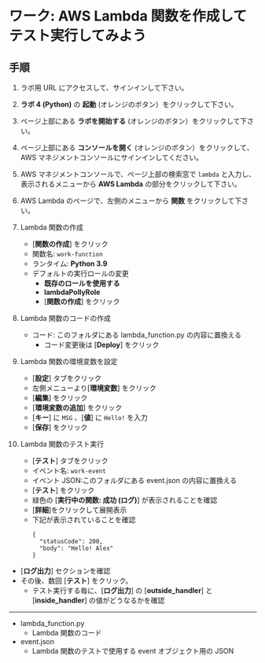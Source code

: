 # ワーク: AWS Lambda 関数を作成してテスト実行してみよう

## 手順

1. ラボ用 URL にアクセスして、サインインして下さい。

1. **ラボ 4 (Python)** の **起動** (オレンジのボタン）をクリックして下さい。

1. ページ上部にある **ラボを開始する** (オレンジのボタン）をクリックして下さい。
   
1. ページ上部にある **コンソールを開く** (オレンジのボタン）をクリックして、AWS マネジメントコンソールにサインインしてください。

1. AWS マネジメントコンソールで、ページ上部の検索窓で `lambda` と入力し、表示されるメニューから **AWS Lambda** の部分をクリックして下さい。  

1. AWS Lambda のページで、左側のメニューから **関数** をクリックして下さい。

1. Lambda 関数の作成
   - [**関数の作成**] をクリック
   - 関数名: `work-function`
   - ランタイム: **Python 3.9**
   - デフォルトの実行ロールの変更
      - **既存のロールを使用する**
      - **lambdaPollyRole**
      - [**関数の作成**] をクリック
1. Lambda 関数のコードの作成
   - コード: このフォルダにある lambda_function.py の内容に置換える
      - コード変更後は [**Deploy**] をクリック
1. Lambda 関数の環境変数を設定
   - [**設定**] タブをクリック
   - 左側メニューより[**環境変数**] をクリック
   - [**編集**] をクリック
   - [**環境変数の追加**] をクリック
   - [**キー**] に `MSG` 、[**値**] に `Hello!` を入力
   - [**保存**] をクリック
1. Lambda 関数のテスト実行
   - [**テスト**] タブをクリック
   - イベント名: `work-event`
   - イベント JSON:このフォルダにある event.json の内容に置換える
   - [**テスト**] をクリック
   - 緑色の [**実行中の関数: 成功 (ログ)**] が表示されることを確認
   - [**詳細**]をクリックして展開表示
   - 下記が表示されていることを確認
     ```
     {
       "statusCode": 200,
       "body": "Hello! Alex"
     }
     ```
  - [**ログ出力**] セクションを確認
  - その後、数回 [**テスト**] をクリック。
    - テスト実行する毎に、[**ログ出力**] の [**outside_handler**] と [**inside_handler**] の値がどうなるかを確認
---

* lambda_function.py
  - Lambda 関数のコード
* event.json
  - Lambda 関数のテストで使用する event オブジェクト用の JSON






